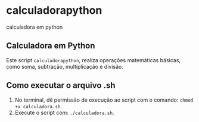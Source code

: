 # calculadorapython
 calculadora em python
 ## Calculadora em Python
Este script `calculadorapython`, realiza operações matemáticas básicas, como soma, subtração, multiplicação e divisão.

## Como executar o arquivo .sh
1. No terminal, dê permissão de execução ao script com o comando: `chmod +x calculadora.sh`.
2. Execute o script com: `./calculadora.sh`.

